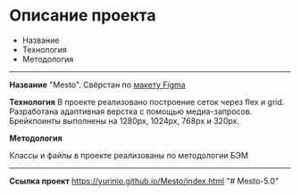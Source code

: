 # Описание проекта

* Название
* Технология
* Методология
***
**Название** 
"Mesto". Свёрстан по [макету Figma](https://www.figma.com/file/5S2WSbEFL6awjVWJ0NWL8Q/Sprint-3_-Russia-_-desktop-mobile?node-id=28503%3A0)

**Технология**
В проекте реализовано построение сеток через flex и grid. Разработана адаптивная верстка c помощью медиа-запросов.  Брейкпоинты выполнены на 1280px, 1024px, 768px и 320px.

**Методология**

Классы и файлы в проекте реализованы по методологии БЭМ

***
**Ссылка проект**
https://yurinio.github.io/Mesto/index.html
"# Mesto-5.0" 
